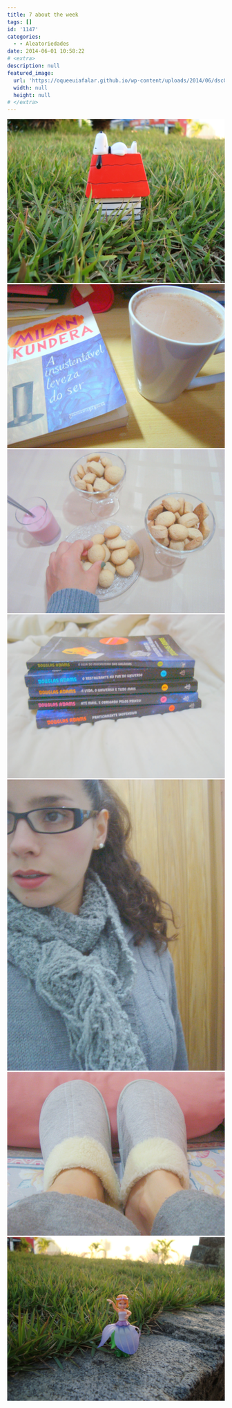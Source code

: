 ```yaml
---
title: 7 about the week
tags: []
id: '1147'
categories:
  - - Aleatoriedades
date: 2014-06-01 10:58:22
# <extra>
description: null
featured_image: 
  url: 'https://oqueeuiafalar.github.io/wp-content/uploads/2014/06/dsc02904.jpg?w=650'
  width: null
  height: null
# </extra>
---
```


[![Image](/wp-content/uploads/2014/06/dsc02904.jpg?w=650)](/wp-content/uploads/2014/06/dsc02904.jpg) [![Image](/wp-content/uploads/2014/06/dsc02854.jpg?w=650)](/wp-content/uploads/2014/06/dsc02854.jpg) [![Image](/wp-content/uploads/2014/06/dsc02868.jpg?w=650)](/wp-content/uploads/2014/06/dsc02868.jpg) [![Image](/wp-content/uploads/2014/06/dsc02896.jpg?w=650)](/wp-content/uploads/2014/06/dsc02896.jpg) [![Image](/wp-content/uploads/2014/06/dsc02903.jpg?w=650)](/wp-content/uploads/2014/06/dsc02903.jpg) [![Image](/wp-content/uploads/2014/06/dsc02872.jpg?w=650)](/wp-content/uploads/2014/06/dsc02872.jpg) [![Image](/wp-content/uploads/2014/06/dsc02907.jpg?w=650)](/wp-content/uploads/2014/06/dsc02907.jpg)

